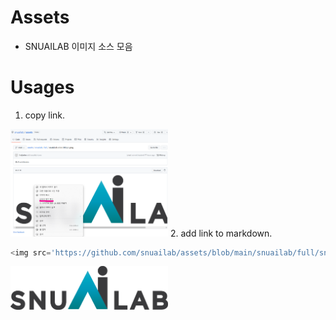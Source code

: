 # Assets
- SNUAILAB 이미지 소스 모음
# Usages
1. copy link.
<img src='https://github.com/snuailab/assets/blob/main/how_to_use.png?raw=true' width="50%"/>
2. add link to markdown.

```javascript
<img src='https://github.com/snuailab/assets/blob/main/snuailab/full/snuAiLab.color.300ppi.png?raw=true' />
```

<img src='https://github.com/snuailab/assets/blob/main/snuailab/full/snuAiLab.color.300ppi.png?raw=true' width="50%"/>
